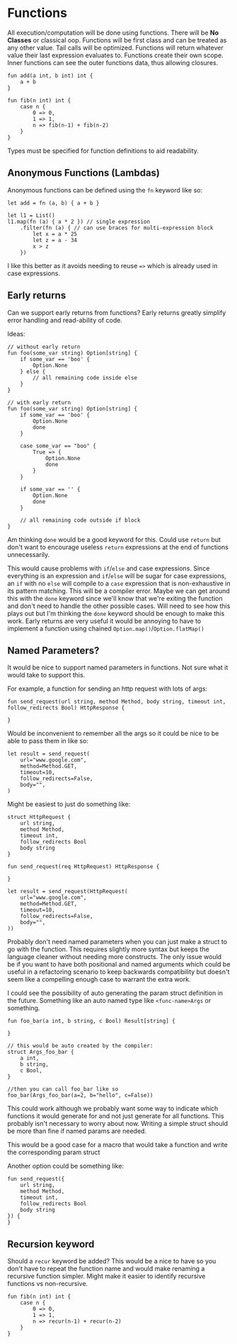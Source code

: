 # Functions

All execution/computation will be done using functions.
There will be **No Classes** or classical oop.
Functions will be first class and can be treated as any other value.
Tail calls will be optimized.
Functions will return whatever value their last expression evaluates to.
Functions create their own scope.
Inner functions can see the outer functions data, thus allowing closures.

```text
fun add(a int, b int) int {
	a + b
}

fun fib(n int) int {
	case n {
		0 => 0,
		1 => 1,
		n => fib(n-1) + fib(n-2) 
	}
}
```

Types must be specified for function definitions to aid readability.

## Anonymous Functions (Lambdas)

Anonymous functions can be defined using the `fn` keyword like so:

```
let add = fn (a, b) { a + b }

let l1 = List()
l1.map(fn (a) { a * 2 }) // single expression
	.filter(fn (a) { // can use braces for multi-expression block
		let x = a * 25
		let z = a - 34
		x > z
	})
```
I like this better as it avoids needing to reuse `=>` which is already used in case expressions.

## Early returns
Can we support early returns from functions?
Early returns greatly simplify error handling and read-ability of code.

Ideas:
```text
// without early return
fun foo(some_var string) Option[string] {
	if some_var == 'boo' {
		Option.None
	} else {
		// all remaining code inside else
	}
}

// with early return
fun foo(some_var string) Option[string] {
	if some_var == 'boo' {
		Option.None
		done
	}
	
	case some_var == "boo" {
		True => { 
			Option.None
			done
		}
	}

	if some_var == '' {
		Option.None
		done
	}

	// all remaining code outside if block
}
```

Am thinking `done` would be a good keyword for this.
Could use `return` but don't want to encourage useless `return` expressions at the end of functions unnecessarily.

This would cause problems with `if`/`else` and case expressions.
Since everything is an expression and `if`/`else` will be sugar for case expressions, an `if` with no `else` will compile to a `case` expression that is non-exhaustive in its pattern matching.
This will be a compiler error.
Maybe we can get around this with the `done` keyword since we'll know  that we're exiting the function and don't need to handle the other possible cases.
Will need to see how this plays out but I'm thinking the `done` keyword should be enough to make this work.
Early returns are very useful it would be annoying to have to implement a function using chained `Option.map()`/`Option.flatMap()`

## Named Parameters?
It would be nice to support named parameters in functions.
Not sure what it would take to support this.

For example, a function for sending an http request with lots of args:
```
fun send_request(url string, method Method, body string, timeout int, follow_redirects Bool) HttpResponse {

}
```

Would be inconvenient to remember all the args so it could be nice to be able to pass them in like so:
```
let result = send_request(
	url="www.google.com",
	method=Method.GET,
	timeout=10,
	follow_redirects=False,
	body="",
)
```

Might be easiest to just do something like:
```
struct HttpRequest {
	url string,
	method Method,
	timeout int,
	follow_redirects Bool
	body string
}

fun send_request(req HttpRequest) HttpResponse {

}

let result = send_request(HttpRequest(
	url="www.google.com",
	method=Method.GET,
	timeout=10,
	follow_redirects=False,
	body="",
))
```

Probably don't need named parameters when you can just make a struct to go with the function.
This requires slightly more syntax but keeps the language cleaner without needing more constructs.
The only issue would be if you want to have both positional and named arguments which could be useful in a refactoring scenario to keep backwards compatibility but doesn't seem like a compelling enough case to warrant the extra work.

I could see the possibility of auto generating the param struct definition in the future.
Something like an auto named type like `<func-name>Args` or something.

```
fun foo_bar(a int, b string, c Bool) Result[string] {

}

// this would be auto created by the compiler:
struct Args_foo_bar {
	a int,
	b string,
	c Bool,
}

//then you can call foo_bar like so
foo_bar(Args_foo_bar(a=2, b="hello", c=False))
```

This could work although we probably want some way to indicate which functions it would generate for and not just generate for all functions.
This probably isn't necessary to worry about now.
Writing a simple struct should be more than fine if named params are needed.

This would be a good case for a macro that would take a function and write the corresponding param struct

Another option could be something like:
```
fun send_request({
	url string,
	method Method,
	timeout int,
	follow_redirects Bool
	body string
}) {
}
```

## Recursion keyword
Should a `recur` keyword be added?
This would be a nice to have so you don't have to repeat the function name and would make renaming a recursive function simpler.
Might make it easier to identify recursive functions vs non-recursive.

```
fun fib(n int) int {
	case n {
		0 => 0,
		1 => 1,
		n => recur(n-1) + recur(n-2) 
	}
}
```